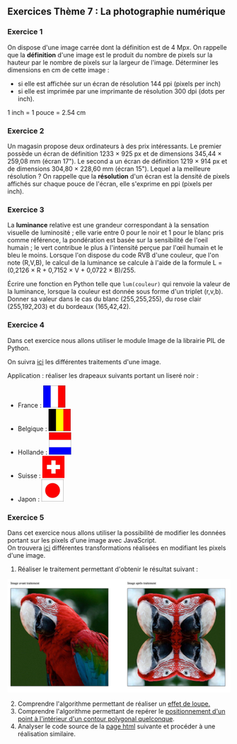 ## Exercices Thème 7 : La photographie numérique

### Exercice 1

On dispose d'une image carrée dont la définition est de 4 Mpx. 
On rappelle que la **définition** d'une image est le produit du nombre de pixels sur la hauteur par le nombre de pixels sur la largeur de l'image.
Déterminer les dimensions en cm de cette image :
- si elle est affichée sur un écran de résolution 144 ppi (pixels per inch)
- si elle est imprimée par une imprimante de résolution 300 dpi (dots per inch).

1 inch = 1 pouce = 2.54 cm

### Exercice 2

Un magasin propose deux ordinateurs à des prix intéressants.
Le premier possède un écran de définition 1233 × 925 px et de dimensions 345,44 × 259,08 mm (écran 17").
Le second a un écran de définition 1219 × 914 px et de dimensions 304,80 × 228,60 mm (écran 15").
Lequel a la meilleure résolution ?
On rappelle que la **résolution** d'un écran est la densité de pixels affichés sur chaque pouce de l'écran, elle s'exprime en ppi (pixels per inch).

### Exercice 3

La **luminance** relative est une grandeur correspondant à la sensation visuelle de luminosité ; elle varie entre 0 pour le noir et 1 pour le blanc pris comme référence, la pondération est basée sur la sensibilité de l'oeil humain  ; le vert contribue le plus à l'intensité perçue par l'œil humain et le bleu le moins.
Lorsque l'on dispose du code RVB d'une couleur, que l'on note (R,V,B), le calcul de la luminance se calcule à l'aide de la formule L = (0,2126 × R + 0,7152 × V + 0,0722 × B)/255.

Écrire une fonction en Python telle que `lum(couleur)` qui renvoie la valeur de la luminance, lorsque la couleur est donnée sous forme d'un triplet (r,v,b).
Donner sa valeur dans le cas du blanc (255,255,255), du rose clair (255,192,203) et du bordeaux (165,42,42).

### Exercice 4

Dans cet exercice nous allons utiliser le module Image de la librairie PIL de Python.

On suivra [ici](http://vfsilesieux.free.fr/traitements_d_une_me%CC%82me_image.pdf) les différentes traitements d'une image.

Application : réaliser les drapeaux suivants portant un liseré noir :

- France : <img width="50" height="50" src="Assets/Drapeau_france.jpg">
- Belgique : <img width="50" height="50" src="Assets/Drapeau_belge.jpg">
- Hollande : <img width="50" height="50" src="Assets/Drapeau_hollande.jpg">
- Suisse : <img width="50" height="50" src="Assets/Drapeau_suisse.jpg">
- Japon : <img width="50" height="50" src="Assets/Drapeau_japon.jpg">

### Exercice 5

Dans cet exercice nous allons utiliser la possibilité de modifier les données portant sur les pixels d'une image avec JavaScript.    
On trouvera [ici](http://isnangellier.alwaysdata.net/php/Transformations_image.html) différentes transformations réalisées en modifiant les pixels d'une image.

1. Réaliser le traitement permettant d'obtenir le résultat suivant :

<img src="Assets/Transformation_4_tetes.png">

2. Comprendre l'algorithme permettant de réaliser un [effet de loupe.](http://isnangellier.alwaysdata.net/php/Algorithme_loupe.html)
3. Comprendre l'algorithme permettant de repérer le [positionnement d'un point à l'intérieur d'un contour polygonal quelconque](http://isnangellier.alwaysdata.net/php/Algorithme_localisation_quelconque.html).
4. Analyser le code source de la [page html](http://isnangellier.alwaysdata.net/php/melange.html) suivante et procéder à une réalisation similaire. 